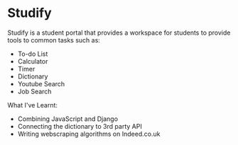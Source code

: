 # Studify

Studify is a student portal that provides a workspace for students to provide tools to common tasks such as:
- To-do List
- Calculator
- Timer
- Dictionary
- Youtube Search
- Job Search

What I've Learnt:
- Combining JavaScript and Django
- Connecting the dictionary to 3rd party API
- Writing webscraping algorithms on Indeed.co.uk
